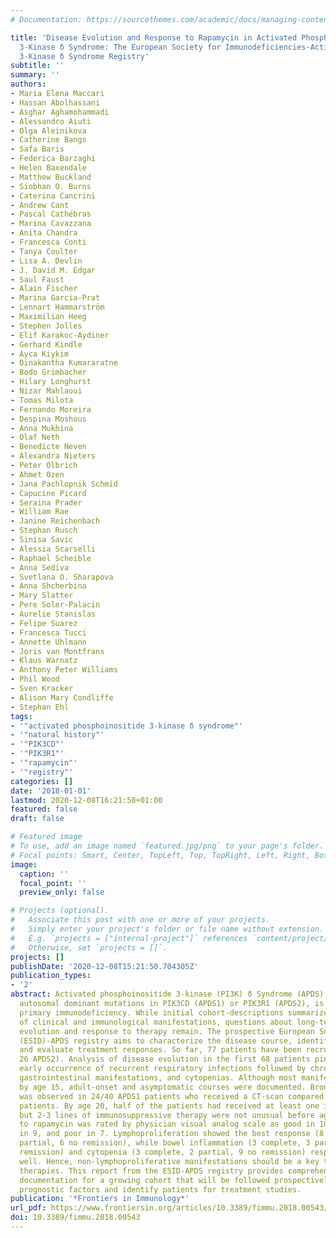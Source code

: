 ```yaml
---
# Documentation: https://sourcethemes.com/academic/docs/managing-content/

title: 'Disease Evolution and Response to Rapamycin in Activated Phosphoinositide
  3-Kinase δ Syndrome: The European Society for Immunodeficiencies-Activated Phosphoinositide
  3-Kinase δ Syndrome Registry'
subtitle: ''
summary: ''
authors:
- Maria Elena Maccari
- Hassan Abolhassani
- Asghar Aghamohammadi
- Alessandro Aiuti
- Olga Aleinikova
- Catherine Bangs
- Safa Baris
- Federica Barzaghi
- Helen Baxendale
- Matthew Buckland
- Siobhan O. Burns
- Caterina Cancrini
- Andrew Cant
- Pascal Cathébras
- Marina Cavazzana
- Anita Chandra
- Francesca Conti
- Tanya Coulter
- Lisa A. Devlin
- J. David M. Edgar
- Saul Faust
- Alain Fischer
- Marina Garcia-Prat
- Lennart Hammarström
- Maximilian Heeg
- Stephen Jolles
- Elif Karakoc-Aydiner
- Gerhard Kindle
- Ayca Kiykim
- Dinakantha Kumararatne
- Bodo Grimbacher
- Hilary Longhurst
- Nizar Mahlaoui
- Tomas Milota
- Fernando Moreira
- Despina Moshous
- Anna Mukhina
- Olaf Neth
- Benedicte Neven
- Alexandra Nieters
- Peter Olbrich
- Ahmet Ozen
- Jana Pachlopnik Schmid
- Capucine Picard
- Seraina Prader
- William Rae
- Janine Reichenbach
- Stephan Rusch
- Sinisa Savic
- Alessia Scarselli
- Raphael Scheible
- Anna Sediva
- Svetlana O. Sharapova
- Anna Shcherbina
- Mary Slatter
- Pere Soler-Palacin
- Aurelie Stanislas
- Felipe Suarez
- Francesca Tucci
- Annette Uhlmann
- Joris van Montfrans
- Klaus Warnatz
- Anthony Peter Williams
- Phil Wood
- Sven Kracker
- Alison Mary Condliffe
- Stephan Ehl
tags:
- '"activated phosphoinositide 3-kinase δ syndrome"'
- '"natural history"'
- '"PIK3CD"'
- '"PIK3R1"'
- '"rapamycin"'
- '"registry"'
categories: []
date: '2018-01-01'
lastmod: 2020-12-08T16:21:50+01:00
featured: false
draft: false

# Featured image
# To use, add an image named `featured.jpg/png` to your page's folder.
# Focal points: Smart, Center, TopLeft, Top, TopRight, Left, Right, BottomLeft, Bottom, BottomRight.
image:
  caption: ''
  focal_point: ''
  preview_only: false

# Projects (optional).
#   Associate this post with one or more of your projects.
#   Simply enter your project's folder or file name without extension.
#   E.g. `projects = ["internal-project"]` references `content/project/deep-learning/index.md`.
#   Otherwise, set `projects = []`.
projects: []
publishDate: '2020-12-08T15:21:50.704305Z'
publication_types:
- '2'
abstract: Activated phosphoinositide 3-kinase (PI3K) δ Syndrome (APDS), caused by
  autosomal dominant mutations in PIK3CD (APDS1) or PIK3R1 (APDS2), is a heterogeneous
  primary immunodeficiency. While initial cohort-descriptions summarized the spectrum
  of clinical and immunological manifestations, questions about long-term disease
  evolution and response to therapy remain. The prospective European Society for Immunodeficiencies
  (ESID)-APDS registry aims to characterize the disease course, identify outcome predictors,
  and evaluate treatment responses. So far, 77 patients have been recruited (51 APDS1,
  26 APDS2). Analysis of disease evolution in the first 68 patients pinpoints the
  early occurrence of recurrent respiratory infections followed by chronic lymphoproliferation,
  gastrointestinal manifestations, and cytopenias. Although most manifestations occur
  by age 15, adult-onset and asymptomatic courses were documented. Bronchiectasis
  was observed in 24/40 APDS1 patients who received a CT-scan compared with 4/15 APDS2
  patients. By age 20, half of the patients had received at least one immunosuppressant,
  but 2-3 lines of immunosuppressive therapy were not unusual before age 10. Response
  to rapamycin was rated by physician visual analog scale as good in 10, moderate
  in 9, and poor in 7. Lymphoproliferation showed the best response (8 complete, 11
  partial, 6 no remission), while bowel inflammation (3 complete, 3 partial, 9 no
  remission) and cytopenia (3 complete, 2 partial, 9 no remission) responded less
  well. Hence, non-lymphoproliferative manifestations should be a key target for novel
  therapies. This report from the ESID-APDS registry provides comprehensive baseline
  documentation for a growing cohort that will be followed prospectively to establish
  prognostic factors and identify patients for treatment studies.
publication: '*Frontiers in Immunology*'
url_pdf: https://www.frontiersin.org/articles/10.3389/fimmu.2018.00543/full
doi: 10.3389/fimmu.2018.00543
---
```

